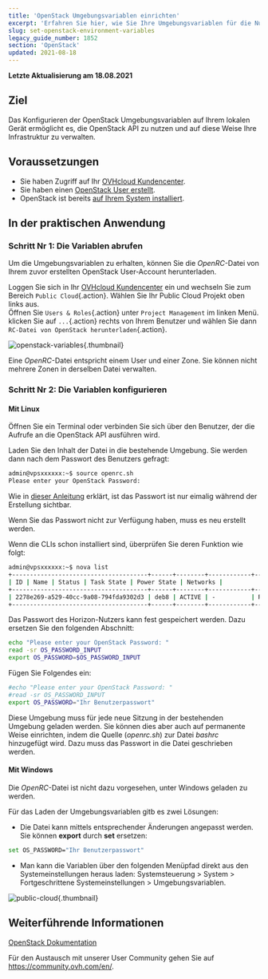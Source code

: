 ```yaml
---
title: 'OpenStack Umgebungsvariablen einrichten'
excerpt: 'Erfahren Sie hier, wie Sie Ihre Umgebungsvariablen für die Nutzung der OpenStack API einrichten'
slug: set-openstack-environment-variables
legacy_guide_number: 1852
section: 'OpenStack'
updated: 2021-08-18
---
```


**Letzte Aktualisierung am 18.08.2021**

## Ziel

Das Konfigurieren der OpenStack Umgebungsvariablen auf Ihrem lokalen Gerät ermöglicht es, die OpenStack API zu nutzen und auf diese Weise Ihre Infrastruktur zu verwalten.

## Voraussetzungen

- Sie haben Zugriff auf Ihr [OVHcloud Kundencenter](https://www.ovh.com/auth/?action=gotomanager&from=https://www.ovh.de/&ovhSubsidiary=de).
- Sie haben einen [OpenStack User erstellt](https://docs.ovh.com/de/public-cloud/openstack-user-erstellen-loeschen/).
- OpenStack ist bereits [auf Ihrem System installiert](https://docs.ovh.com/de/public-cloud/prepare_the_environment_for_using_the_openstack_api/).

## In der praktischen Anwendung

### Schritt Nr 1: Die Variablen abrufen

Um die Umgebungsvariablen zu erhalten, können Sie die *OpenRC*-Datei von Ihrem zuvor erstellten OpenStack User-Account herunterladen.

Loggen Sie sich in Ihr [OVHcloud Kundencenter](https://www.ovh.com/auth/?action=gotomanager&from=https://www.ovh.de/&ovhSubsidiary=de) ein und wechseln Sie zum Bereich `Public Cloud`{.action}. Wählen Sie Ihr Public Cloud Projekt oben links aus.
<br>Öffnen Sie `Users & Roles`{.action} unter `Project Management` im linken Menü. klicken Sie auf `...`{.action} rechts von Ihrem Benutzer und wählen Sie dann `RC-Datei von OpenStack herunterladen`{.action}.

![openstack-variables](images/pciopenstackvariables1e.png){.thumbnail}

Eine *OpenRC*-Datei entspricht einem User und einer Zone. Sie können nicht mehrere Zonen in derselben Datei verwalten.

### Schritt Nr 2: Die Variablen konfigurieren

#### **Mit Linux**

Öffnen Sie ein Terminal oder verbinden Sie sich über den Benutzer, der die Aufrufe an die OpenStack API ausführen wird.

Laden Sie den Inhalt der Datei in die bestehende Umgebung. Sie werden dann nach dem Passwort des Benutzers gefragt:

```bash
admin@vpsxxxxxx:~$ source openrc.sh
Please enter your OpenStack Password:
```

Wie in [dieser Anleitung](https://docs.ovh.com/de/public-cloud/openstack-user-erstellen-loeschen/) erklärt, ist das Passwort ist nur eimalig während der Erstellung sichtbar.

Wenn Sie das Passwort nicht zur Verfügung haben, muss es neu erstellt werden.

Wenn die CLIs schon installiert sind, überprüfen Sie deren Funktion wie folgt:

```bash
admin@vpsxxxxxx:~$ nova list
+--------------------------------------+------+--------+------------+-------------+------------------------+
| ID | Name | Status | Task State | Power State | Networks |
+--------------------------------------+------+--------+------------+-------------+------------------------+
| 2278e269-a529-40cc-9a08-794fda9302d3 | deb8 | ACTIVE | -          | Running     | Ext-Net=xx.xxx.xx.xxx |
+--------------------------------------+------+--------+------------+-------------+------------------------+
```

Das Passwort des Horizon-Nutzers kann fest gespeichert werden. Dazu ersetzen Sie den folgenden Abschnitt:

```bash
echo "Please enter your OpenStack Password: "
read -sr OS_PASSWORD_INPUT
export OS_PASSWORD=$OS_PASSWORD_INPUT
```

Fügen Sie Folgendes ein:

```bash
#echo "Please enter your OpenStack Password: "
#read -sr OS_PASSWORD_INPUT
export OS_PASSWORD="Ihr Benutzerpasswort"
```

Diese Umgebung muss für jede neue Sitzung in der bestehenden Umgebung geladen werden. Sie können dies aber auch auf permanente Weise einrichten, indem die Quelle (*openrc.sh*) zur Datei *bashrc* hinzugefügt wird. Dazu muss das Passwort in die Datei geschrieben werden. 


#### **Mit Windows**

Die *OpenRC*-Datei ist nicht dazu vorgesehen, unter Windows geladen zu werden.

Für das Laden der Umgebungsvariablen gitb es zwei Lösungen:

- Die Datei kann mittels entsprechender Änderungen angepasst werden. Sie können **export** durch **set** ersetzen:

```bash
set OS_PASSWORD="Ihr Benutzerpasswort"
```

- Man kann die Variablen über den folgenden Menüpfad direkt aus den Systemeinstellungen heraus laden: Systemsteuerung > System > Fortgeschrittene Systemeinstellungen > Umgebungsvariablen.

![public-cloud](images/pciopenstackvariables2.png){.thumbnail}

## Weiterführende Informationen

[OpenStack Dokumentation](https://docs.openstack.org/train/)

Für den Austausch mit unserer User Community gehen Sie auf <https://community.ovh.com/en/>.